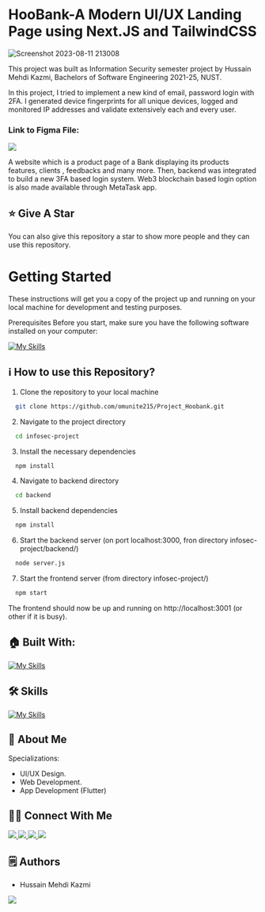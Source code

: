 # HooBank-A Modern UI/UX Landing Page using Next.JS and TailwindCSS

![Screenshot 2023-08-11 213008](https://github.com/omunite215/Hoobank/assets/78680563/e33352b1-ff79-49e7-a9e1-4eaf995ce2c6)



This project was built as Information Security semester project by Hussain Mehdi Kazmi, Bachelors of Software Engineering 2021-25, NUST.

In this project, I tried to implement a new kind of email, password login with 2FA. I generated device fingerprints for all unique devices, logged and monitored IP addresses and validate extensively each and every user.

### Link to Figma File:

<p align="left">
  <a href="https://skillicons.dev">
    <a href="NotBuiltYet.com">
      <img src="https://skillicons.dev/icons?i=figma" />
    </a>
  </a>
</p>

A website which is a product page of a Bank displaying its products features, clients , feedbacks and many more. Then, backend was integrated to build a new 3FA based login system. Web3 blockchain based login option is also made available through MetaTask app.


## :star: Give A Star

You can also give this repository a star to show more people and they can use this repository.

# Getting Started

These instructions will get you a copy of the project up and running on your local machine for development and testing purposes.

Prerequisites
Before you start, make sure you have the following software installed on your computer:

[![My Skills](https://skillicons.dev/icons?i=nodejs)](https://skillicons.dev)


## ℹ️ How to use this Repository?

1. Clone the repository to your local machine

```bash
  git clone https://github.com/omunite215/Project_Hoobank.git

```
2. Navigate to the project directory

```bash
  cd infosec-project
```
3. Install the necessary dependencies
```bash
  npm install
```

4. Navigate to backend directory
```bash
  cd backend
```

5. Install backend dependencies
```bash
  npm install
```

6. Start the backend server (on port localhost:3000, fron directory infosec-project/backend/)
```bash
  node server.js
```

7. Start the frontend server (from directory infosec-project/)
```bash
  npm start
```

The frontend should now be up and running on http://localhost:3001 (or other if it is busy).

## 🏠 Built With:

[![My Skills](https://skillicons.dev/icons?i=react,tailwind,nextjs,vscode,vercel)](https://skillicons.dev)

## 🛠 Skills

[![My Skills](https://skillicons.dev/icons?i=html,css,js,nodejs,express,ts,react,nextjs,flutter)](https://skillicons.dev)

## 🚀 About Me
Specializations:
- UI/UX Design.
- Web Development.
- App Development (Flutter)

## 🙋‍♂️ Connect With Me

<p align="left">
  <a href="https://skillicons.dev">
    <a href="https://github.com/Mr-H-Mehdi">
      <img src="https://skillicons.dev/icons?i=github" />
    </a>
  </a>
   <a href="https://skillicons.dev">
    <a href="https://www.linkedin.com/in/hm-kazmi/">
      <img src="https://skillicons.dev/icons?i=linkedin" />
    </a>
  </a>
  <a href="https://skillicons.dev">
    <a href="https://www.instagram.com/hmkazmi14/">
      <img src="https://skillicons.dev/icons?i=instagram" />
    </a>
  </a>
   <a href="https://skillicons.dev">
    <a href="https://NotBuiltYet.com/">
      <img src="https://skillicons.dev/icons?i=devto" />
    </a>
  </a>
</p>

## 🗒️ Authors
- Hussain Mehdi Kazmi

<p align="left">
  <a href="https://skillicons.dev">
    <a href="https://github.com/Mr-H-Mehdi">
      <img src="https://skillicons.dev/icons?i=github" />
    </a>
  </a>
</p>

<p align="center">
<!--   <img src="https://github.com/omunite215/Hoobank/assets/78680563/30e4f274-a9ac-49cc-99a7-ee657aa9b9ee" alt="Om's Logo Image"/> -->
</p>
